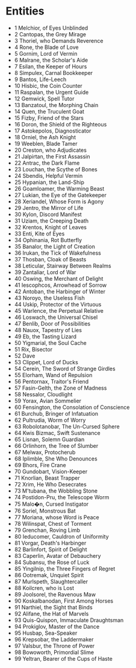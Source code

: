 # Entities

- 1 Melchior, of Eyes Unblinded
- 2 Cantopas, the Grey Mirage
- 3 Thoriel, who Demands Reverence
- 4 Rone, the Blade of Love
- 5 Gornim, Lord of Vermin
- 6 Malrane, the Scholar's Aide
- 7 Esilan, the Keeper of Hours
- 8 Simpulex, Carnal Bookkeeper
- 9 Bantos, Life-Leech
- 10 Hisbic, the Coin Counter
- 11 Raspalan, the Urgent Guide
- 12 Gemwick, Spell Tutor
- 13 Banzatoul, the Morphing Chain
- 14 Quen, the Truculent Goat
- 15 Fizby, Friend of the Stars
- 16 Doron, the Shield of the Righteous
- 17 Astokepolos, Diagnosticator
- 18 Orniel, the Ash Knight
- 19 Weeblen, Blade Tamer
- 20 Creston, who Adjudicates
- 21 Jalpirtan, the First Assassin
- 22 Antrac, the Dark Flame
- 23 Louchan, the Scythe of Bones
- 24 Sbendis, Helpful Vermin
- 25 Hypanian, the Land-Ship
- 26 Goamloamer, the Warming Beast
- 27 Lukian, the Eye of the Gatekeeper
- 28 Xeriandel, Whose Form is Agony
- 29 Jentro, the Mirror of Life
- 30 Kylon, Discord Manifest
- 31 Uziam, the Creeping Death
- 32 Krentos, Knight of Leaves
- 33 Enti, Kite of Eyes
- 34 Ophinania, Rot Butterfly
- 35 Banalor, the Light of Creation
- 36 Irukan, the Tick of Wakefulness
- 37 Thosban, Cloak of Beasts
- 38 Leticular, Stairway Between Realms
- 39 Zantaliar, Lord of War
- 40 Oswing, the Merchant of Delight
- 41 Iescophcos, Arrowhead of Sorrow
- 42 Antoban, the Harbinger of Winter
- 43 Noroyo, the Useless Fish
- 44 Uskip, Protector of the Virtuous
- 45 Warlence, the Perpetual Relative
- 46 Loswach, the Universal Chisel
- 47 Benlib, Door of Possibilities
- 48 Nauox, Tapestry of Lies
- 49 Eb, the Tasting Lizard
- 50 Yigmarial, the Soul Cache
- 51 Rix, Bisector
- 52 Dave
- 53 Clippet, Lord of Ducks
- 54 Cerein, The Sword of Strange Girdles
- 55 Elorham, Wand of Repulsion
- 56 Pentornax, Traitor's Friend
- 57 Fasin-Gelth, the Zone of Madness
- 58 Nessalor, Cloudlight
- 59 Yorax, Avian Sommelier
- 60 Fensington, the Consolation of Conscience
- 61 Burchub, Bringer of Infatuation
- 62 Pultrudia, Worm of Worry
- 63 Robolotanobar, The Un-Cursed Sphere
- 64 Kwis Bizmac, Swift Sustenance
- 65 Lisnan, Solemn Guardian
- 66 Orlinhorn, the Tree of Slumber
- 67 Melwax, Protocherub
- 68 Iplimble, She Who Denounces
- 69 Bhors, Fire Crane
- 70 Gundobart, Vision-Keeper
- 71 Knorlian, Beast Trapper
- 72 Xrim, He Who Desecrates
- 73 M'tubana, the Wobbling Stone
- 74 Postidon-Pru, the Telescope Worm
- 75 Malo�n, Cursed Instigator
- 76 Soriel, Monstrous Bat
- 77 Moriana, whose Word is Peace
- 78 Wilinspat, Chest of Torment
- 79 Grenchan, Roving Limb
- 80 Ieducomer, Cauldron of Uniformity
- 81 Vorgar, Death's Harbinger
- 82 Barlinfort, Spirit of Delight
- 83 Caperlin, Avatar of Debauchery
- 84 Subansu, the Rose of Luck
- 85 Yingilnip, the Three Fingers of Regret
- 86 Ootremak, Unquiet Spirit
- 87 Murlspeth, Slaughtercaller
- 88 Koilcren, who is Lost
- 89 Joolsorel, the Ravenous Maw
- 90 Koskalbanodan, First Among Horses
- 91 Narthiel, the Sight that Binds
- 92 Alifane, the Hat of Marvels
- 93 Quis-Quispon, Immaculate Draughtsman
- 94 Prokiglov, Master of the Dance
- 95 Husbap, Sea-Speaker
- 96 Krepsobar, the Laddermaker
- 97 Valsbur, the Throne of Power
- 98 Bowoworth, Primordial Slime
- 99 Yeltran, Bearer of the Cups of Haste

